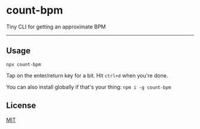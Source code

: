 # count-bpm

Tiny CLI for getting an approximate BPM

--------

## Usage

`npx count-bpm`

Tap on the enter/return key for a bit. Hit `ctrl+d` when you're done.

You can also install globally if that's your thing: `npm i -g count-bpm`

## License

[MIT](./LICENSE.md)
